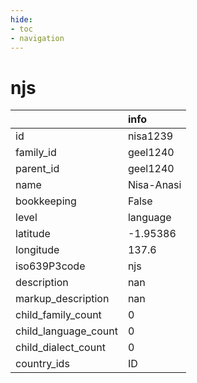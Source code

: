 ```yaml
---
hide:
- toc
- navigation
---
```

# njs
|                      | info       |
|:---------------------|:-----------|
| id                   | nisa1239   |
| family_id            | geel1240   |
| parent_id            | geel1240   |
| name                 | Nisa-Anasi |
| bookkeeping          | False      |
| level                | language   |
| latitude             | -1.95386   |
| longitude            | 137.6      |
| iso639P3code         | njs        |
| description          | nan        |
| markup_description   | nan        |
| child_family_count   | 0          |
| child_language_count | 0          |
| child_dialect_count  | 0          |
| country_ids          | ID         |